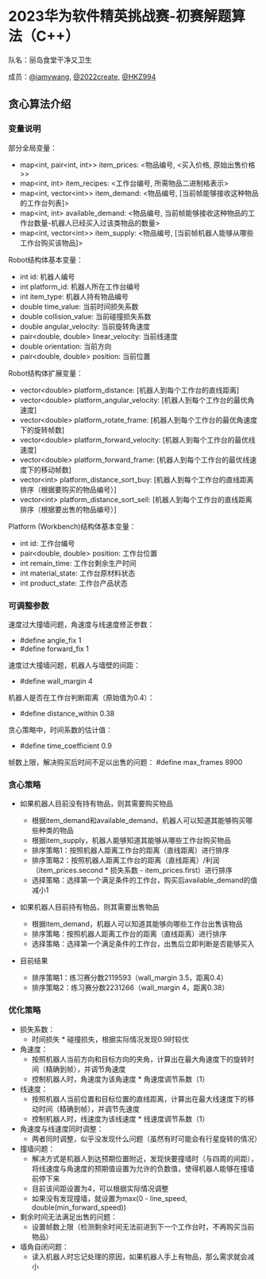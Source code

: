 # 2023华为软件精英挑战赛-初赛解题算法（C++）

队名：丽岛食堂干净又卫生

成员：[@iamywang](https://github.com/iamywang), [@2022create](https://github.com/2022create), [@HKZ994](https://github.com/HKZ994)

## 贪心算法介绍

### 变量说明

部分全局变量：
- map\<int, pair\<int, int>> item_prices: \<物品编号, \<买入价格, 原始出售价格>>
- map\<int, int> item_recipes: \<工作台编号, 所需物品二进制格表示>
- map\<int, vector\<int>> item_demand: \<物品编号, [当前帧能够接收这种物品的工作台列表]>
- map\<int, int> available_demand: \<物品编号, 当前帧能够接收这种物品的工作台数量-机器人已经买入过该类物品的数量>
- map\<int, vector\<int>> item_supply: \<物品编号, [当前帧机器人能够从哪些工作台购买该物品]>

Robot结构体基本变量：
- int id: 机器人编号
- int platform_id: 机器人所在工作台编号
- int item_type: 机器人持有物品编号
- double time_value: 当前时间损失系数
- double collision_value: 当前碰撞损失系数
- double angular_velocity: 当前旋转角速度
- pair\<double, double> linear_velocity: 当前线速度
- double orientation: 当前方向
- pair\<double, double> position: 当前位置

Robot结构体扩展变量：
- vector\<double> platform_distance: [机器人到每个工作台的直线距离]
- vector\<double> platform_angular_velocity: [机器人到每个工作台的最优角速度]
- vector\<double> platform_rotate_frame: [机器人到每个工作台的最优角速度下的旋转帧数]
- vector\<double> platform_forward_velocity: [机器人到每个工作台的最优线速度]
- vector\<double> platform_forward_frame: [机器人到每个工作台的最优线速度下的移动帧数]
- vector\<int> platform_distance_sort_buy: [机器人到每个工作台的直线距离排序（根据要购买的物品编号）]
- vector\<int> platform_distance_sort_sell: [机器人到每个工作台的直线距离排序（根据要出售的物品编号）]

Platform (Workbench)结构体基本变量：
- int id: 工作台编号
- pair\<double, double> position: 工作台位置
- int remain_time: 工作台剩余生产时间
- int material_state: 工作台原材料状态
- int product_state: 工作台产品状态

### 可调整参数
速度过大撞墙问题，角速度与线速度修正参数：
- #define angle_fix 1
- #define forward_fix 1

速度过大撞墙问题，机器人与墙壁的间距：
- #define wall_margin 4

机器人是否在工作台判断距离（原始值为0.4）：
- #define distance_within 0.38

贪心策略中，时间系数的估计值：
- #define time_coefficient 0.9

帧数上限，解决购买后时间不足以出售的问题：
#define max_frames 8900

### 贪心策略

- 如果机器人目前没有持有物品，则其需要购买物品
    - 根据item_demand和available_demand，机器人可以知道其能够购买哪些种类的物品
    - 根据item_supply，机器人能够知道其能够从哪些工作台购买物品
    - 排序策略1：按照机器人距离工作台的距离（直线距离）进行排序
    - 排序策略2：按照机器人距离工作台的距离（直线距离）/利润（item_prices.second * 损失系数 - item_prices.first）进行排序
    - 选择策略：选择第一个满足条件的工作台，购买后available_demand的值减小1

- 如果机器人目前持有物品，则其需要出售物品
    - 根据item_demand，机器人可以知道其能够向哪些工作台出售该物品
    - 排序策略：按照机器人距离工作台的距离（直线距离）进行排序
    - 选择策略：选择第一个满足条件的工作台，出售后立即判断是否能够买入

- 目前结果
    - 排序策略1：练习赛分数2119593（wall_margin 3.5，距离0.4）
    - 排序策略2：练习赛分数2231266（wall_margin 4，距离0.38）

### 优化策略

- 损失系数：
    - 时间损失 * 碰撞损失，根据实际情况发现0.9时较优
- 角速度：
    - 按照机器人当前方向和目标方向的夹角，计算出在最大角速度下的旋转时间（精确到帧），并调节角速度
    - 控制机器人时，角速度为该角速度 * 角速度调节系数（1）
- 线速度：
    - 按照机器人当前位置和目标位置的直线距离，计算出在最大线速度下的移动时间（精确到帧），并调节先速度
    - 控制机器人时，线速度为该线速度 * 线速度调节系数（1）
- 角速度与线速度同时调整：
    - 两者同时调整，似乎没发现什么问题（虽然有时可能会有行星旋转的情况）
- 撞墙问题：
    - 解决方式是机器人到达预期位置附近，发现快要撞墙时（与四周的间距），将线速度与角速度的预期值设置为允许的负数值，使得机器人能够在撞墙前停下来
    - 目前该间距设置为4，可以根据实际情况调整
    - 如果没有发现撞墙，就设置为max(0 - line_speed, double(min_forward_speed))
- 剩余时间无法满足出售的问题：
    - 设置帧数上限（检测剩余时间无法前进到下一个工作台时，不再购买当前物品）
- 墙角自闭问题：
    - 读入机器人时忘记处理的原因，如果机器人手上有物品，那么需求就会减小
